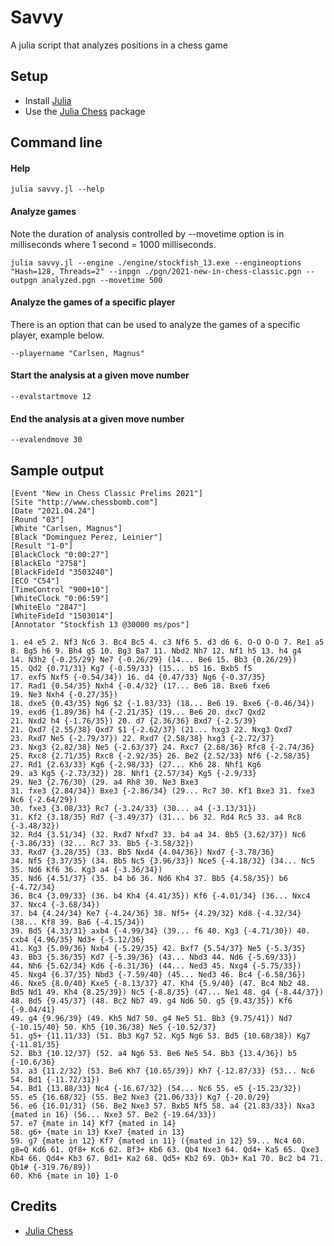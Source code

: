# Savvy
A julia script that analyzes positions in a chess game

## Setup
* Install [Julia](https://julialang.org/downloads/)
* Use the [Julia Chess](https://github.com/romstad/Chess.jl) package

## Command line
#### Help
`julia savvy.jl --help`

#### Analyze games
Note the duration of analysis controlled by --movetime option is in milliseconds where 1 second = 1000 milliseconds.
```
julia savvy.jl --engine ./engine/stockfish_13.exe --engineoptions "Hash=128, Threads=2" --inpgn ./pgn/2021-new-in-chess-classic.pgn --outpgn analyzed.pgn --movetime 500
```

#### Analyze the games of a specific player
There is an option that can be used to analyze the games of a specific player, example below.

`--playername "Carlsen, Magnus"`

#### Start the analysis at a given move number
`--evalstartmove 12`

#### End the analysis at a given move number
`--evalendmove 30`

## Sample output
```
[Event "New in Chess Classic Prelims 2021"]
[Site "http://www.chessbomb.com"]
[Date "2021.04.24"]
[Round "03"]
[White "Carlsen, Magnus"]
[Black "Dominguez Perez, Leinier"]
[Result "1-0"]
[BlackClock "0:00:27"]
[BlackElo "2758"]
[BlackFideId "3503240"]
[ECO "C54"]
[TimeControl "900+10"]
[WhiteClock "0:06:59"]
[WhiteElo "2847"]
[WhiteFideId "1503014"]
[Annotator "Stockfish 13 @30000 ms/pos"]

1. e4 e5 2. Nf3 Nc6 3. Bc4 Bc5 4. c3 Nf6 5. d3 d6 6. O-O O-O 7. Re1 a5
8. Bg5 h6 9. Bh4 g5 10. Bg3 Ba7 11. Nbd2 Nh7 12. Nf1 h5 13. h4 g4
14. N3h2 {-0.25/29} Ne7 {-0.26/29} (14... Be6 15. Bb3 {0.26/29})
15. Qd2 {0.71/31} Kg7 {-0.59/33} (15... b5 16. Bxb5 f5
17. exf5 Nxf5 {-0.54/34}) 16. d4 {0.47/33} Ng6 {-0.37/35}
17. Rad1 {0.54/35} Nxh4 {-0.4/32} (17... Be6 18. Bxe6 fxe6
19. Ne3 Nxh4 {-0.27/35})
18. dxe5 {0.43/35} Ng6 $2 {-1.83/33} (18... Be6 19. Bxe6 {-0.46/34})
19. exd6 {1.89/36} h4 {-2.21/35} (19... Be6 20. dxc7 Qxd2
21. Nxd2 h4 {-1.76/35}) 20. d7 {2.36/36} Bxd7 {-2.5/39}
21. Qxd7 {2.55/38} Qxd7 $1 {-2.62/37} (21... hxg3 22. Nxg3 Qxd7
23. Rxd7 Ne5 {-2.79/37}) 22. Rxd7 {2.58/38} hxg3 {-2.72/37}
23. Nxg3 {2.82/38} Ne5 {-2.63/37} 24. Rxc7 {2.68/36} Rfc8 {-2.74/36}
25. Rxc8 {2.71/35} Rxc8 {-2.92/35} 26. Be2 {2.52/33} Nf6 {-2.58/35}
27. Rd1 {2.63/33} Kg6 {-2.98/33} (27... Kh6 28. Nhf1 Kg6
29. a3 Kg5 {-2.73/32}) 28. Nhf1 {2.57/34} Kg5 {-2.9/33}
29. Ne3 {2.76/30} (29. a4 Rh8 30. Ne3 Bxe3
31. fxe3 {2.84/34}) Bxe3 {-2.86/34} (29... Rc7 30. Kf1 Bxe3 31. fxe3 Nc6 {-2.64/29})
30. fxe3 {3.08/33} Rc7 {-3.24/33} (30... a4 {-3.13/31})
31. Kf2 {3.18/35} Rd7 {-3.49/37} (31... b6 32. Rd4 Rc5 33. a4 Rc8 {-3.48/32})
32. Rd4 {3.51/34} (32. Rxd7 Nfxd7 33. b4 a4 34. Bb5 {3.62/37}) Nc6 {-3.86/33} (32... Rc7 33. Bb5 {-3.58/32})
33. Rxd7 {3.28/35} (33. Bb5 Nxd4 {4.04/36}) Nxd7 {-3.78/36}
34. Nf5 {3.37/35} (34. Bb5 Nc5 {3.96/33}) Nce5 {-4.18/32} (34... Nc5 35. Nd6 Kf6 36. Kg3 a4 {-3.36/34})
35. Nd6 {4.51/37} (35. b4 b6 36. Nd6 Kh4 37. Bb5 {4.58/35}) b6 {-4.72/34}
36. Bc4 {3.09/33} (36. b4 Kh4 {4.41/35}) Kf6 {-4.01/34} (36... Nxc4 37. Nxc4 {-3.68/34})
37. b4 {4.24/34} Ke7 {-4.24/36} 38. Nf5+ {4.29/32} Kd8 {-4.32/34} (38... Kf8 39. Ba6 {-4.15/34})
39. Bd5 {4.33/31} axb4 {-4.99/34} (39... f6 40. Kg3 {-4.71/30}) 40. cxb4 {4.96/35} Nd3+ {-5.12/36}
41. Kg3 {5.09/36} Nxb4 {-5.29/35} 42. Bxf7 {5.54/37} Ne5 {-5.3/35}
43. Bb3 {5.36/35} Kd7 {-5.39/36} (43... Nbd3 44. Nd6 {-5.69/33})
44. Nh6 {5.62/34} Kd6 {-6.31/36} (44... Ned3 45. Nxg4 {-5.75/33})
45. Nxg4 {6.37/35} Nbd3 {-7.59/40} (45... Ned3 46. Bc4 {-6.58/36})
46. Nxe5 {8.0/40} Kxe5 {-8.13/37} 47. Kh4 {5.9/40} (47. Bc4 Nb2 48. Bd5 Nd1 49. Kh4 {8.25/39}) Nc5 {-8.8/35} (47... Ne1 48. g4 {-8.44/37})
48. Bd5 {9.45/37} (48. Bc2 Nb7 49. g4 Nd6 50. g5 {9.43/35}) Kf6 {-9.04/41}
49. g4 {9.96/39} (49. Kh5 Nd7 50. g4 Ne5 51. Bb3 {9.75/41}) Nd7 {-10.15/40} 50. Kh5 {10.36/38} Ne5 {-10.52/37}
51. g5+ {11.11/33} (51. Bb3 Kg7 52. Kg5 Ng6 53. Bd5 {10.68/38}) Kg7 {-11.81/35}
52. Bb3 {10.12/37} (52. a4 Ng6 53. Be6 Ne5 54. Bb3 {13.4/36}) b5 {-10.6/36}
53. a3 {11.2/32} (53. Be6 Kh7 {10.65/39}) Kh7 {-12.87/33} (53... Nc6 54. Bd1 {-11.72/31})
54. Bd1 {13.88/33} Nc4 {-16.67/32} (54... Nc6 55. e5 {-15.23/32})
55. e5 {16.68/32} (55. Be2 Nxe3 {21.06/33}) Kg7 {-20.0/29}
56. e6 {16.01/31} (56. Be2 Nxe3 57. Bxb5 Nf5 58. a4 {21.83/33}) Nxa3 {mated in 16} (56... Nxe3 57. Be2 {-19.64/33})
57. e7 {mate in 14} Kf7 {mated in 14}
58. g6+ {mate in 13} Kxe7 {mated in 13}
59. g7 {mate in 12} Kf7 {mated in 11} ({mated in 12} 59... Nc4 60. g8=Q Kd6 61. Qf8+ Kc6 62. Bf3+ Kb6 63. Qb4 Nxe3 64. Qd4+ Ka5 65. Qxe3 Kb4 66. Qd4+ Kb3 67. Bd1+ Ka2 68. Qd5+ Kb2 69. Qb3+ Ka1 70. Bc2 b4 71. Qb1# {-319.76/89})
60. Kh6 {mate in 10} 1-0
```

## Credits
* [Julia Chess](https://github.com/romstad/Chess.jl)

